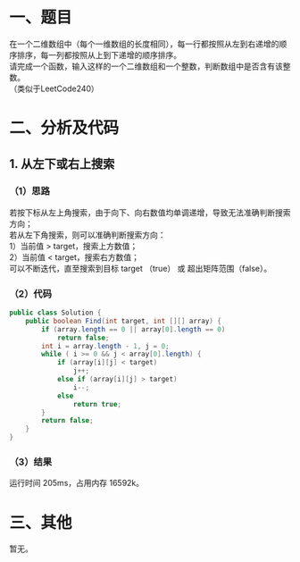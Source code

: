 # 一、题目
在一个二维数组中（每个一维数组的长度相同），每一行都按照从左到右递增的顺序排序，每一列都按照从上到下递增的顺序排序。  
请完成一个函数，输入这样的一个二维数组和一个整数，判断数组中是否含有该整数。  
（类似于LeetCode240）  
# 二、分析及代码
## 1. 从左下或右上搜索
### （1）思路
若按下标从左上角搜索，由于向下、向右数值均单调递增，导致无法准确判断搜索方向；  
若从左下角搜索，则可以准确判断搜索方向：  
1）当前值 > target，搜索上方数值；  
2）当前值 < target，搜索右方数值；  
可以不断迭代，直至搜索到目标 target （true） 或 超出矩阵范围（false）。  
### （2）代码
```java
public class Solution {
    public boolean Find(int target, int [][] array) {
        if (array.length == 0 || array[0].length == 0)
            return false;
        int i = array.length - 1, j = 0;
        while ( i >= 0 && j < array[0].length) {
            if (array[i][j] < target)
                j++;
            else if (array[i][j] > target)
                i--;
            else
                return true;
        }
        return false;
    }
}
```
### （3）结果
运行时间 205ms，占用内存 16592k。  
# 三、其他
暂无。  
